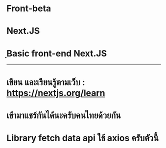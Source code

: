 # Front-beta
# Next.JS
# ฺBasic front-end Next.JS
-------------------------------------------------
# เขียน และเรียนรู้ตามเว็บ : https://nextjs.org/learn
# เข้ามาแชร์กันได้นะครับคนไทยด้วยกัน

# Library fetch data api ใช้ axios ครับตัวนี้
